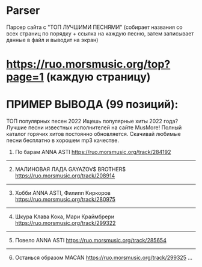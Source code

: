 # Parser
Парсер сайта с "ТОП ЛУЧШИМИ ПЕСНЯМИ" (собирает названия со всех страниц по порядку + ссылка на каждую песню, затем записывает данные в файл и выводит на экран)
# https://ruo.morsmusic.org/top?page=1   (каждую страницу)
# ПРИМЕР ВЫВОДА (99 позиций):
ТОП популярных песен 2022
Ищешь популярные хиты 2022 года? Лучшие песни известных исполнителей на сайте MusMore! Полный каталог горячих хитов постоянно обновляется. Скачивай любимые песни бесплатно в хорошем mp3 качестве.

1. По барам ANNA ASTI https://ruo.morsmusic.org/track/284192
-------------------------------------------------
2. МАЛИНОВАЯ ЛАДА GAYAZOV$ BROTHER$ https://ruo.morsmusic.org/track/208914
-------------------------------------------------
3. Хобби ANNA ASTI, Филипп Киркоров https://ruo.morsmusic.org/track/280975
-------------------------------------------------
4. Шкура Клава Кока, Мари Краймбрери https://ruo.morsmusic.org/track/299322
-------------------------------------------------
5. Повело ANNA ASTI https://ruo.morsmusic.org/track/285654
-------------------------------------------------
6. Останься образом MACAN https://ruo.morsmusic.org/track/299325
...
